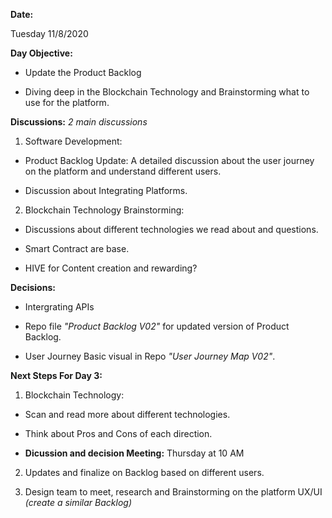**Date:**

Tuesday 11/8/2020

**Day Objective:**

- Update the Product Backlog 

- Diving deep in the Blockchain Technology and Brainstorming what to use for the platform.

**Discussions:** _2 main discussions_

1. Software Development:
- Product Backlog Update: A detailed discussion about the user journey on the platform and understand different users.

- Discussion about Integrating Platforms. 

2. Blockchain Technology Brainstorming:
- Discussions about different technologies we read about and questions.

- Smart Contract are base.

- HIVE for Content creation and rewarding?

**Decisions:**

- Intergrating APIs 

- Repo file _"Product Backlog V02"_ for updated version of Product Backlog.

- User Journey Basic visual in Repo _"User Journey Map V02"_.

**Next Steps For Day 3:**

1. Blockchain Technology:
- Scan and read more about different technologies.

- Think about Pros and Cons of each direction.

- **Dicussion and decision Meeting:** Thursday at 10 AM

2. Updates and finalize on Backlog based on different users.

3. Design team to meet, research and Brainstorming on the platform UX/UI _(create a similar Backlog)_
